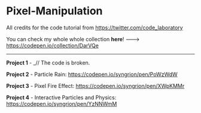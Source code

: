 # Pixel-Manipulation

All credits for the code tutorial from https://twitter.com/code_laboratory

You can check my whole whole collection **here**! ---> https://codepen.io/collection/DarVQe

___________________________________________________________________________________________________________________

**Project 1** - _// The code is broken.

**Project 2** - Particle Rain: https://codepen.io/syngrion/pen/PoWzWdW

**Project 3** - Pixel Fire Effect: https://codepen.io/syngrion/pen/XWpKMMr

**Project 4** - Interactive Particles and Physics: https://codepen.io/syngrion/pen/YzNNWmM

